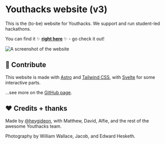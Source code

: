 <!--
  README for Hack Club's Summer of Making,
  which doesn't support tables.
-->

# Youthacks website (v3)

This is the (to-be) website for Youthacks. We support and run student-led hackathons.

You can find it ✨ [**right here**](https://site-v3-lyart.vercel.app/) ✨ - go check it out!

![A screenshot of the website](https://github.com/user-attachments/assets/e6b43c69-0a31-4c8b-bf5a-f89ed8bfb153)

## 🚀 Contribute

This website is made with [Astro](https://astro.build) and [Tailwind CSS](https://tailwindcss.com), with [Svelte](https://svelte.dev) for some interactive parts.

...see more on the [GitHub page](https://github.com/youthacks/site-v3).

## ♥️ Credits + thanks

Made by [@heygideon](https://github.com/heygideon), with Matthew, David, Alfie, and the rest of the awesome Youthacks team.

Photography by William Wallace, Jacob, and Edward Hesketh.
